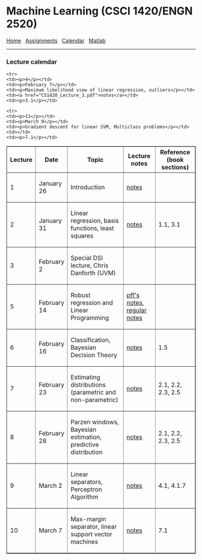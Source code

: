 <h1>Machine Learning (CSCI 1420/ENGN 2520)</h1>

<a href = "index.html">Home</a> &nbsp;
<a href = "hw.html">Assignments</a> &nbsp;
<a href = "calendar.html">Calendar</a> &nbsp;
<a href = "matlab.html">Matlab</a>

<hr>

<h3>Lecture calendar</h3>
<table width="95%" border="1" cellpadding="5"
       cellspacing="0" align="center">
              
  <tr>
    <th width="5%" id="header">Lecture</td>
    <th width="10%" id="header">Date</td>
    <th width="40%" id="header">Topic</td>
    <th width="20%" id="header">Lecture notes</td>
    <th width="35%" id="header">Reference (book sections)</td>
  </tr>

  <tr>
    <td><p>1</p></td>
    <td><p>January 26</p></td>
    <td><p>Introduction</p></td>
    <td><a href="CS1420_Lecture_1.pdf">notes</a></td>
    <td><p></p></td>
  </tr>

  <tr>
    <td><p>2</p></td>
    <td><p>January 31</p></td>
    <td><p>Linear regression, basis functions, least squares</p></td>
    <td><a href="CS1420_Lecture_2.pdf">notes</a></td>
    <td><p>1.1, 3.1</p></td>
  </tr>

  <tr>
    <td><p>3</p></td>
    <td><p>February 2</p></td>
    <td><p>Special DSI lecture, Chris Danforth (UVM)</p></td>
    <td></td>
    <td></td>
  </tr>

    <tr>
    <td><p>4</p></td>
    <td><p>February 7</p></td>
    <td><p>Maximum likelihood view of linear regression, outliers</p></td>
    <td><a href="CS1420_Lecture_3.pdf">notes</a></td>
    <td><p>3.1</p></td>
  </tr>

  <tr>
    <td><p>5</p></td>
    <td><p>February 14</p></td>
    <td><p>Robust regression and Linear Programming</p></td>
    <td><a href="LADLP.pdf">pff's notes</a>, <a href="CS1420_Lecture_4.pdf">regular notes</a></td>
    <td><p></p></td>
  </tr>

  <tr>
    <td><p>6</p></td>
    <td><p>February 16</p></td>
    <td><p>Classification, Bayesian Decision Theory</p></td>
    <td><a href="CS1420_Lecture_5.pdf">notes</a></td>
    <td><p>1.5</p></td>
  </tr>

  <tr>
    <td><p>7</p></td>
    <td><p>February 23</p></td>
    <td><p>Estimating distributions (parametric and non-parametric)</p></td>
    <td><a href="CS1420_Lecture_6.pdf">notes</a></td>
    <td><p>2.1, 2.2, 2.3, 2.5</p></td>
  </tr>

  <tr>
    <td><p>8</p></td>
    <td><p>February 28</p></td>
    <td><p>Parzen windows, Bayesian estimation, predictive distribution </p></td>
    <td><a href="CS1420_Lecture_7.pdf">notes</a></td>
    <td><p>2.1, 2.2, 2.3, 2.5</p></td>
  </tr>

  <tr>
    <td><p>9</p></td>
    <td><p>March 2</p></td>
    <td><p>Linear separators, Perceptron Algorithm</p></td>
    <td><a href="CS1420_Lecture_9.pdf">notes</a></td>
    <td><p>4.1, 4.1.7</p></td>
  </tr>

  <tr>
    <td><p>10</p></td>
    <td><p>March 7</p></td>
    <td><p>Max-margin separator, linear support vector machines</p></td>
    <td><a href="CS1420_Lecture_10.pdf">notes</a></td>
    <td><p>7.1</p></td>
  </tr>

    <tr>
    <td><p>11</p></td>
    <td><p>March 9</p></td>
    <td><p>Gradient descent for linear SVM, Multiclass problems</p></td>
    <td></td>
    <td><p>7.1</p></td>
  </tr>

</table>
<p>

</body>
</html>

